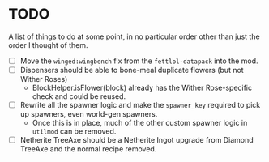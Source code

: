 # TODO

A list of things to do at some point, in no particular order other than just the order I thought of them.

- [ ] Move the `winged:wingbench` fix from the `fettlol-datapack` into the mod.
- [ ] Dispensers should be able to bone-meal duplicate flowers (but not Wither Roses) 
  - BlockHelper.isFlower(block) already has the Wither Rose-specific check and could be reused.
- [ ] Rewrite all the spawner logic and make the `spawner_key` required to pick up spawners, even world-gen spawners.
  - Once this is in place, much of the other custom spawner logic in `utilmod` can be removed.
- [ ] Netherite TreeAxe should be a Netherite Ingot upgrade from Diamond TreeAxe and the normal recipe removed.